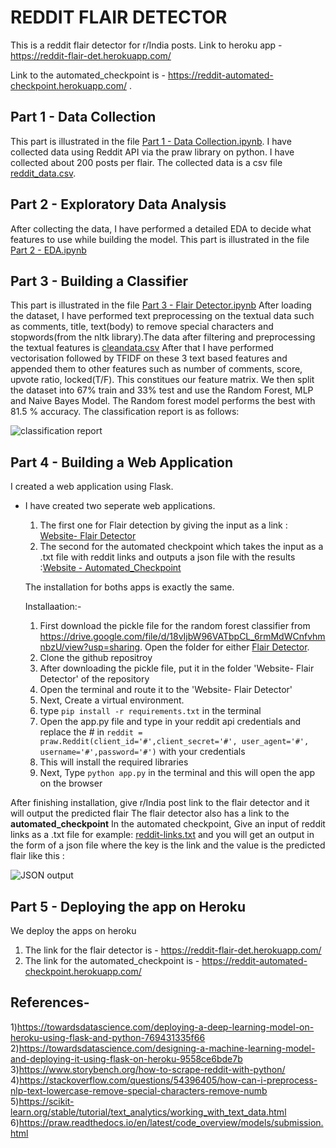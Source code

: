 # REDDIT FLAIR DETECTOR
This is a reddit flair detector for r/India posts.
Link to heroku app - https://reddit-flair-det.herokuapp.com/

Link to the automated_checkpoint is - https://reddit-automated-checkpoint.herokuapp.com/ .


## Part 1 - Data Collection
This part is illustrated in the file [Part 1 -  Data Collection.ipynb](https://github.com/kshitijgulati98/reddit-flair-detector/blob/master/Jupyter%20Notebooks/Part%201%20-%20%20Data%20Collection.ipynb). I have collected data using Reddit API via the praw library on python. I have collected about 200 posts per flair. The collected data is a csv file [reddit_data.csv](https://github.com/kshitijgulati98/reddit-flair-detector/blob/master/reddit_data.csv).

## Part 2 - Exploratory Data Analysis
After collecting the data, I have performed a detailed EDA to decide what features to use while building the model. This part is illustrated in the file [Part 2 - EDA.ipynb](https://github.com/kshitijgulati98/reddit-flair-detector/blob/master/Jupyter%20Notebooks/Part%202%20-%20EDA.ipynb)

## Part 3 - Building a Classifier
This part is illustrated in the file [Part 3 - Flair Detector.ipynb](https://github.com/kshitijgulati98/reddit-flair-detector/blob/master/Jupyter%20Notebooks/Part%203%20-%20Flair%20Detector.ipynb)
After loading the dataset, I have performed text preprocessing on the textual data such as comments, title, text(body) to remove special characters and stopwords(from the nltk library).The data after filtering and preprocessing the textual features is [cleandata.csv](https://github.com/kshitijgulati98/reddit-flair-detector/blob/master/cleandata.csv)
After that I have performed vectorisation followed by TFIDF on these 3 text based features and appended them to other features such as number of comments, score, upvote ratio, locked(T/F). This constitues our feature matrix. 
We then split the dataset into 67% train and 33% test and use the Random Forest, MLP and Naive Bayes Model. The Random forest model performs the best with 81.5 % accuracy. The classification report is as follows:

![classification report](https://drive.google.com/uc?export=view&id=1ALTIJw6wwIGgS2cAd8e-Vw7N93UtDg-p)

## Part 4 - Building a Web Application
I created a web application using Flask. 
- I have created two seperate web applications. 
  1. The first one for Flair detection by giving the input as a link : [Website- Flair Detector](https://github.com/kshitijgulati98/reddit-flair-detector/tree/master/Website-%20Flair%20Detector)
  2. The second for the automated checkpoint which takes the input as a .txt file with reddit links and outputs a json file        with the results :[Website - Automated_Checkpoint](https://github.com/kshitijgulati98/reddit-flair-detector/tree/master/Website%20-%20Automated_Checkpoint)
  
  The installation for boths apps is exactly the same.
  
  Installaation:-
  1) First download the pickle file for the random forest classifier from https://drive.google.com/file/d/18vIjbW96VATbpCL_6rmMdWCnfvhmnbzU/view?usp=sharing.
  Open the folder for either [Flair Detector](https://github.com/kshitijgulati98/reddit-flair-detector/tree/master/Website-%20Flair%20Detector).
  2) Clone the github repositroy
  3) After downloading the pickle file, put it in the folder 'Website- Flair Detector' of the repository
  4) Open the terminal and route it to the 'Website- Flair Detector'
  5) Next, Create a virtual environment.
  6) type ```pip install -r requirements.txt``` in the terminal
  8) Open the app.py file and type in your reddit api credentials and replace the # in ```reddit = praw.Reddit(client_id='#',client_secret='#', user_agent='#', username='#',password='#')``` with your credentials
  9) This will install the required libraries
  10) Next, Type ```python app.py``` in the terminal and this will open the app on the browser

After finishing installation, give r/India post link to the flair detector and it will output the predicted flair
The flair detector also has a link to the **automated_checkpoint**
In the automated checkpoint, Give an input of reddit links as a .txt file for example: [reddit-links.txt](https://github.com/kshitijgulati98/reddit-flair-detector/blob/master/reddit-links.txt) and you will get an output in the form of a json file where the key is the link and the value is the predicted flair like this :

![JSON output](https://drive.google.com/uc?export=view&id=1pgHtXP2qkEPZvcatJB2nrnbvSUGWjk_o)



## Part 5 - Deploying the app on Heroku
We deploy the apps on heroku
1) The link for the flair detector is - https://reddit-flair-det.herokuapp.com/
2) The link for the automated_checkpoint is - https://reddit-automated-checkpoint.herokuapp.com/


## References-
1)https://towardsdatascience.com/deploying-a-deep-learning-model-on-heroku-using-flask-and-python-769431335f66
2)https://towardsdatascience.com/designing-a-machine-learning-model-and-deploying-it-using-flask-on-heroku-9558ce6bde7b
3)https://www.storybench.org/how-to-scrape-reddit-with-python/
4)https://stackoverflow.com/questions/54396405/how-can-i-preprocess-nlp-text-lowercase-remove-special-characters-remove-numb
5)https://scikit-learn.org/stable/tutorial/text_analytics/working_with_text_data.html
6)https://praw.readthedocs.io/en/latest/code_overview/models/submission.html
